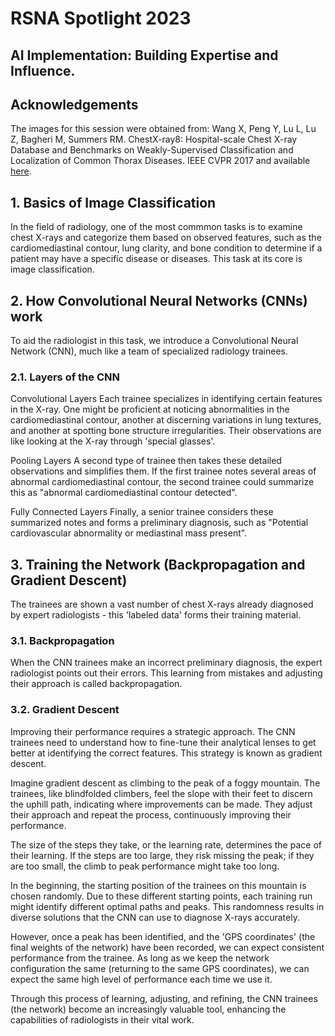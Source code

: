 # RSNA Spotlight 2023

## AI Implementation: Building Expertise and Influence.

## Acknowledgements

The images for this session were obtained from: Wang X, Peng Y, Lu L, Lu Z, Bagheri M, Summers RM. ChestX-ray8: Hospital-scale Chest X-ray Database and Benchmarks on Weakly-Supervised Classification and Localization of Common Thorax Diseases. IEEE CVPR 2017 and available [here](https://www.nih.gov/news-events/news-releases/nih-clinical-center-provides-one-largest-publicly-available-chest-x-ray-datasets-scientific-community).

## 1. Basics of Image Classification
In the field of radiology, one of the most commmon tasks is to examine chest X-rays and categorize them based on observed features, such as the cardiomediastinal contour, lung clarity, and bone condition to determine if a patient may have a specific disease or diseases. This task at its core is image classification.

## 2. How Convolutional Neural Networks (CNNs) work
To aid the radiologist in this task, we introduce a Convolutional Neural Network (CNN), much like a team of specialized radiology trainees.

### 2.1. Layers of the CNN
Convolutional Layers
Each trainee specializes in identifying certain features in the X-ray. One might be proficient at noticing abnormalities in the cardiomediastinal contour, another at discerning variations in lung textures, and another at spotting bone structure irregularities. Their observations are like looking at the X-ray through 'special glasses'.

Pooling Layers
A second type of trainee then takes these detailed observations and simplifies them. If the first trainee notes several areas of abnormal cardiomediastinal contour, the second trainee could summarize this as "abnormal cardiomediastinal contour detected".

Fully Connected Layers
Finally, a senior trainee considers these summarized notes and forms a preliminary diagnosis, such as "Potential cardiovascular abnormality or mediastinal mass present".

## 3. Training the Network (Backpropagation and Gradient Descent)
The trainees are shown a vast number of chest X-rays already diagnosed by expert radiologists - this 'labeled data' forms their training material.

### 3.1. Backpropagation
When the CNN trainees make an incorrect preliminary diagnosis, the expert radiologist points out their errors. This learning from mistakes and adjusting their approach is called backpropagation.

### 3.2. Gradient Descent
Improving their performance requires a strategic approach. The CNN trainees need to understand how to fine-tune their analytical lenses to get better at identifying the correct features. This strategy is known as gradient descent.

Imagine gradient descent as climbing to the peak of a foggy mountain. The trainees, like blindfolded climbers, feel the slope with their feet to discern the uphill path, indicating where improvements can be made. They adjust their approach and repeat the process, continuously improving their performance.

The size of the steps they take, or the learning rate, determines the pace of their learning. If the steps are too large, they risk missing the peak; if they are too small, the climb to peak performance might take too long.

In the beginning, the starting position of the trainees on this mountain is chosen randomly. Due to these different starting points, each training run might identify different optimal paths and peaks. This randomness results in diverse solutions that the CNN can use to diagnose X-rays accurately.

However, once a peak has been identified, and the 'GPS coordinates' (the final weights of the network) have been recorded, we can expect consistent performance from the trainee. As long as we keep the network configuration the same (returning to the same GPS coordinates), we can expect the same high level of performance each time we use it.

Through this process of learning, adjusting, and refining, the CNN trainees (the network) become an increasingly valuable tool, enhancing the capabilities of radiologists in their vital work.
